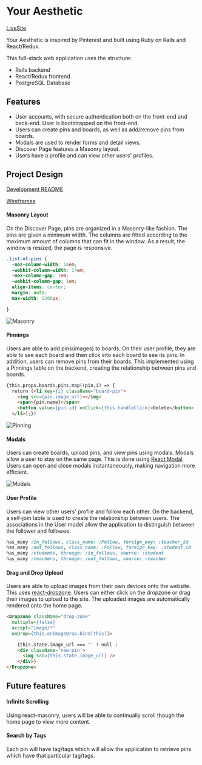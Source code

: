 # Your Aesthetic

[LiveSite][Your Aesthetic]

[Your Aesthetic]: https://youraesthetic.herokuapp.com/

Your Aesthetic is inspired by Pinterest and built using Ruby on Rails and React/Redux.

This full-stack web application uses the structure:
* Rails backend
* React/Redux frontend
* PostgreSQL Database

## Features
  * User accounts, with secure authentication both on the front-end and back-end. User is bootstrapped on the front-end.
  * Users can create pins and boards, as well as add/remove pins from boards.
  * Modals are used to render forms and detail views.
  * Discover Page features a Masonry layout.
  * Users have a profile and can view other users' profiles.

## Project Design
[dev-readme]: docs/README.md
[wireframes]: docs/wireframes
[schema]: docs/schema.md

[Development README][dev-readme]

[Wireframes][wireframes]

[Schema]:[schema]

#### Masonry Layout

On the Discover Page, pins are organized in a Masonry-like fashion. The pins are given a minimum width. The columns are fitted according to the maximum amount of columns that can fit in the window. As a result, the window is resized, the page is responsive.

```css
.list-of-pins {
  -moz-column-width: 14em;
  -webkit-column-width: 14em;
  -moz-column-gap: 1em;
  -webkit-column-gap: 1em;
  align-items: center;
  margin: auto;
  max-width: 1200px;

}
```


![Masonry](https://user-images.githubusercontent.com/26496447/28737534-d9eb4860-73a3-11e7-9176-bf16c29b26b7.gif)

#### Pinnings

Users are able to add pins(images) to boards. On their user profile, they are able to see each board and then click into each board to see its pins. In addition, users can remove pins from their boards. This implemented using a Pinnings table on the backend, creating the relationship between pins and boards.

```html
{this.props.boards.pins.map((pin,i) => {
  return (<li key={i} className="board-pin">
    <img src={pin.image_url}></img>
    <span>{pin.name}</span>
    <button value={pin.id} onClick={this.handleClick}>Delete</button>
  </li>);})
```

![Pinning](https://user-images.githubusercontent.com/26496447/28737775-f3410dda-73a4-11e7-849a-f4e5181aed78.gif)

#### Modals

Users can create boards, upload pins, and view pins using modals. Modals allow a user to stay on the same page. This is done using [React Modal](https://github.com/reactjs/react-modal). Users can open and close modals instantaneously, making navigation more efficient.

![Modals](https://user-images.githubusercontent.com/26496447/28738222-10de07d8-73a7-11e7-9fa2-3e206bf2e3d2.png)

#### User Profile

Users can view other users' profile and follow each other. On the backend, a self-join table is used to create the relationship between users. The associations in the User model allow the application to distinguish between the follower and followee.

```Ruby
has_many :in_follows, class_name: :Follow, foreign_key: :teacher_id
has_many :out_follows, class_name: :Follow, foreign_key: :student_id
has_many :students, through: :in_follows, source: :student
has_many :teachers, through: :out_follows, source: :teacher
```

#### Drag and Drop Upload

Users are able to upload images from their own devices onto the website. This uses [react-dropzone](https://github.com/okonet/react-dropzone). Users can either click on the dropzone or drag their images to upload to the site. The uploaded images are automatically rendered onto the home page.

```html
<Dropzone className="drop-zone"
  multiple={false}
  accept="image/*"
  onDrop={this.onImageDrop.bind(this)}>

    {this.state.image_url === '' ? null :
    <div className='new-pin'>
      <img src={this.state.image_url} />
    </div>}
</Dropzone>
```

## Future features

#### Infinite Scrolling
Using react-masonry, users will be able to continually scroll though the home page to view more content.

#### Search by Tags
Each pin will have tag/tags which will allow the application to retrieve pins which have that particular tag/tags.

